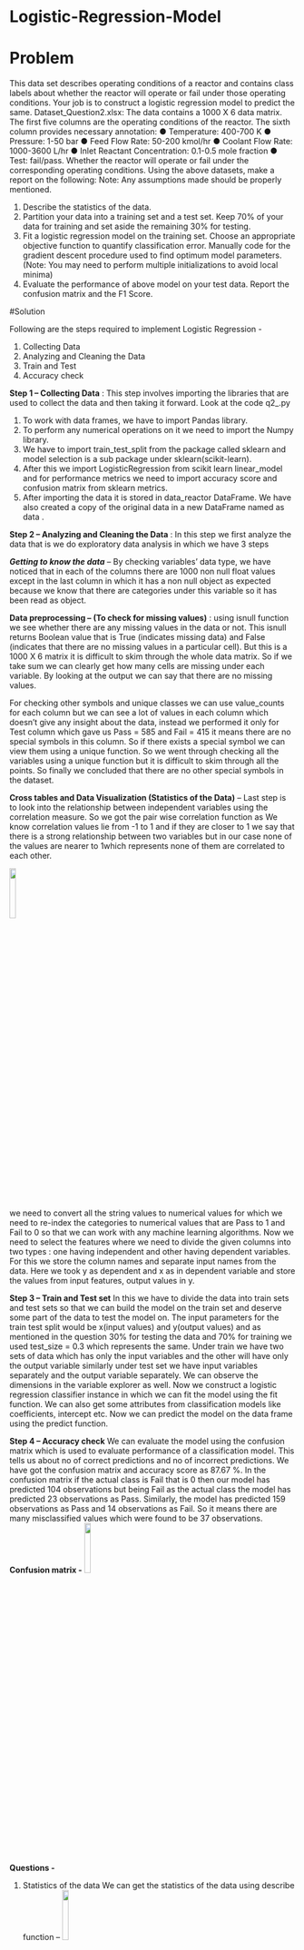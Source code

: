 # Logistic-Regression-Model

# Problem

This data set describes operating conditions of a reactor and contains class labels about whether the reactor will operate or fail under those operating conditions. Your job is to construct a logistic regression model to predict the same.
Dataset_Question2.xlsx: The data contains a 1000 X 6 data matrix. The first five columns are the operating conditions of the reactor. The sixth column provides necessary annotation:
● Temperature: 400-700 K
● Pressure: 1-50 bar
● Feed Flow Rate: 50-200 kmol/hr
● Coolant Flow Rate: 1000-3600 L/hr
● Inlet Reactant Concentration: 0.1-0.5 mole fraction
● Test: fail/pass. Whether the reactor will operate or fail under the corresponding operating conditions.
Using the above datasets, make a report on the following: Note: Any assumptions made should be properly mentioned. 
1. Describe the statistics of the data.
2. Partition your data into a training set and a test set. Keep 70% of your data for training and set aside the remaining 30% for testing.
3. Fit a logistic regression model on the training set. Choose an appropriate objective function to quantify classification error. Manually code for the gradient descent procedure used to find optimum model parameters. (Note: You may need to perform multiple initializations to avoid local minima)
4. Evaluate the performance of above model on your test data. Report the confusion matrix and the F1 Score.

#Solution

Following are the steps required to implement Logistic Regression -
1. Collecting Data
2. Analyzing and Cleaning the Data
3. Train and Test
4. Accuracy check

__Step 1 – Collecting Data__ : This step involves importing the libraries that are used to collect the data and then
taking it forward. Look at the code q2_.py
1. To work with data frames, we have to import Pandas library.
2. To perform any numerical operations on it we need to import the Numpy library.
3. We have to import train_test_split from the package called sklearn and model selection is a sub package
under sklearn(scikit-learn).
4. After this we import LogisticRegression from scikit learn linear_model and for performance metrics we
need to import accuracy score and confusion matrix from sklearn metrics.
5. After importing the data it is stored in data_reactor DataFrame. We have also created a copy of the
original data in a new DataFrame named as data .

__Step 2 – Analyzing and Cleaning the Data__ : In this step we first analyze the data that is we do exploratory data
analysis in which we have 3 steps 

__*Getting to know the data*__ – By checking variables’ data type, we have noticed that in each of the columns there
are 1000 non null float values except in the last column in which it has a non null object as expected because we
know that there are categories under this variable so it has been read as object.

__Data preprocessing – (To check for missing values)__ : using isnull function we see whether there are any missing
values in the data or not. This isnull returns Boolean value that is True (indicates missing data) and False
(indicates that there are no missing values in a particular cell). But this is a 1000 X 6 matrix it is difficult to skim
through the whole data matrix. So if we take sum we can clearly get how many cells are missing under each
variable. By looking at the output we can say that there are no missing values.

For checking other symbols and unique classes we can use value_counts for each column but we can see a lot of
values in each column which doesn’t give any insight about the data, instead we performed it only for Test
column which gave us Pass = 585 and Fail = 415 it means there are no special symbols in this column. So if there
exists a special symbol we can view them using a unique function. So we went through checking all the variables
using a unique function but it is difficult to skim through all the points. So finally we concluded that there are no
other special symbols in the dataset.

__Cross tables and Data Visualization (Statistics of the Data)__ – Last step is to look into the relationship between
independent variables using the correlation measure. So we got the pair wise correlation function as
We know correlation values lie from -1 to 1 and if they are closer to 1 we say that there is a strong relationship
between two variables but in our case none of the values are nearer to 1which represents none of them are
correlated to each other.

</img><img src="https://user-images.githubusercontent.com/55409875/89710644-8820c600-d9a2-11ea-8875-7573a0b404c7.PNG" width="15%"></img>

we need to convert all the string values to numerical values for which we need to re-index the categories to
numerical values that are Pass to 1 and Fail to 0 so that we can work with any machine learning algorithms. Now
we need to select the features where we need to divide the given columns into two types : one having
independent and other having dependent variables. For this we store the column names and separate input
names from the data. Here we took y as dependent and x as in dependent variable and store the values from
input features, output values in y.

__Step 3 – Train and Test set__
In this we have to divide the data into train sets and test sets so that we can build the model on the train set and
deserve some part of the data to test the model on. The input parameters for the train test split would be
x(input values) and y(output values) and as mentioned in the question 30% for testing the data and 70% for
training we used test_size = 0.3 which represents the same. Under train we have two sets of data which has only
the input variables and the other will have only the output variable similarly under test set we have input
variables separately and the output variable separately. We can observe the dimensions in the variable explorer
as well. Now we construct a logistic regression classifier instance in which we can fit the model using the fit
function. We can also get some attributes from classification models like coefficients, intercept etc. Now we can
predict the model on the data frame using the predict function.

__Step 4 – Accuracy check__
We can evaluate the model using the confusion matrix which is used to evaluate performance of a classification
model. This tells us about no of correct predictions and no of incorrect predictions. We have got the confusion
matrix and accuracy score as 87.67 %. In the confusion matrix if the actual class is Fail that is 0 then our model
has predicted 104 observations but being Fail as the actual class the model has predicted 23 observations as
Pass. Similarly, the model has predicted 159 observations as Pass and 14 observations as Fail. So it means there
are many misclassified values which were found to be 37 observations.
__Confusion matrix -__
</img><img src="https://user-images.githubusercontent.com/55409875/89710648-91119780-d9a2-11ea-8e37-34b013201608.PNG" width="15%"></img>

__Questions -__
1. Statistics of the data
We can get the statistics of the data using describe function –
 </img><img src="https://user-images.githubusercontent.com/55409875/89710649-9242c480-d9a2-11ea-969e-a0f12ceb37e2.PNG" width="15%"></img>

We have also got a pair wise correlation function that is attached in the 2nd step.
2. This part was done earlier in step 3 – Train and Test set.
3. For this we are going to use Newton’s method to solve the Logistic Regression model and to code for
gradient descent as well. The only assumption we made is we chose the learning rate to be 0.2 initially. However,
it can be changed and used in the code (q2_Newtons_method.py) and predict the accuracy accordingly. In the first
step we import all the necessary libraries for the model and we define absolute function and sigma function. We
also define two more functions that are R and b (A,W,n) as our arguments for the gradient descent part in which
we have to minimize the error (loss function i.e; objective function). In R we return m of all zeros and in b we
have a matrix.
In another function “testing” we have test_data and w as our arguments in which we are going to calculate
accuracy score and confusion matrix. We considered the threshold to be 0.5 and the values more than this are
noted as 1 that is Pass and less than that noted as 0 that is Fail.
Note
1 st assumption – learn_rate = 0.2(we have to keep changing this and to check for the best accuracy score)
2 nd assumption – Threshold value = 0.5 (generally)
4. At one particular time,
Performance of the above model says – Precision was observed to be 0.946 and
Recall equals to 0.961
 </img><img src="https://user-images.githubusercontent.com/55409875/89710654-9cfd5980-d9a2-11ea-876f-911fde9860b4.PNG" width="15%"></img>

F1 Score is the harmonic mean of Precision and Recall that we evaluated in Performance of the model.
Accuracy score = 0.96
Accuracy = 96%
Confusion matrix – output[0] is accuracy and output[1] is Confusion matrix

</img><img src="https://user-images.githubusercontent.com/55409875/89710662-a2f33a80-d9a2-11ea-9114-b20632c1ade2.PNG" width="15%"></img> <img src="https://user-images.githubusercontent.com/55409875/89710664-a5ee2b00-d9a2-11ea-9e7a-ab686f3b0b06.PNG" width="15%"></img> 
